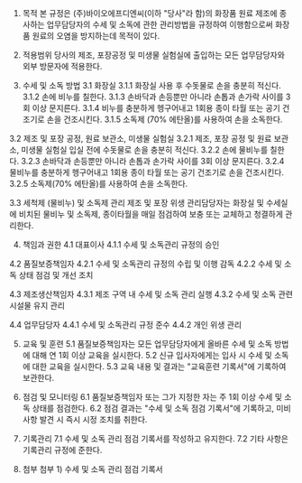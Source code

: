 1. 목적
본 규정은 (주)바이오에프디엔씨(이하 "당사"라 함)의 화장품 원료 제조에 종사하는 업무담당자의 수세 및 소독에 관한 관리방법을 규정하여 이행함으로써 화장품 원료의 오염을 방지하는데 목적이 있다.

2. 적용범위
당사의 제조, 포장공정 및 미생물 실험실에 출입하는 모든 업무담당자와 외부 방문자에 적용한다.

3. 수세 및 소독 방법
3.1 화장실
3.1.1 화장실 사용 후 수돗물로 손을 충분히 적신다.
3.1.2 손에 비누를 칠한다.
3.1.3 손바닥과 손등뿐만 아니라 손톱과 손가락 사이를 3회 이상 문지른다.
3.1.4 비누를 충분하게 헹구어내고 1회용 종이 타월 또는 공기 건조기로 손을 건조시킨다.
3.1.5 소독제 (70% 에탄올)를 사용하여 손을 소독한다.

3.2 제조 및 포장 공정, 원료 보관소, 미생물 실험실
3.2.1 제조, 포장 공정 및 원료 보관소, 미생물 실험실 입실 전에 수돗물로 손을 충분히 적신다.
3.2.2 손에 물비누를 칠한다.
3.2.3 손바닥과 손등뿐만 아니라 손톱과 손가락 사이를 3회 이상 문지른다.
3.2.4 물비누를 충분하게 헹구어내고 1회용 종이 타월 또는 공기 건조기로 손을 건조시킨다.
3.2.5 소독제(70% 에탄올)를 사용하여 손을 소독한다.

3.3 세척제 (물비누) 및 소독제 관리
제조 및 포장 위생 관리담당자는 화장실 및 수세실에 비치된 물비누 및 소독제, 종이타월을 매일 점검하여 보충 또는 교체하고 청결하게 관리한다.

4. 책임과 권한
4.1 대표이사
4.1.1 수세 및 소독관리 규정의 승인

4.2 품질보증책임자
4.2.1 수세 및 소독관리 규정의 수립 및 이행 감독
4.2.2 수세 및 소독 상태 점검 및 개선 조치

4.3 제조생산책임자
4.3.1 제조 구역 내 수세 및 소독 관리 실행
4.3.2 수세 및 소독 관련 시설물 유지 관리

4.4 업무담당자
4.4.1 수세 및 소독관리 규정 준수
4.4.2 개인 위생 관리

5. 교육 및 훈련
5.1 품질보증책임자는 모든 업무담당자에게 올바른 수세 및 소독 방법에 대해 연 1회 이상 교육을 실시한다.
5.2 신규 입사자에게는 입사 시 수세 및 소독에 대한 교육을 실시한다.
5.3 교육 내용 및 결과는 "교육훈련 기록서"에 기록하여 보관한다.

6. 점검 및 모니터링
6.1 품질보증책임자 또는 그가 지정한 자는 주 1회 이상 수세 및 소독 상태를 점검한다.
6.2 점검 결과는 "수세 및 소독 점검 기록서"에 기록하고, 미비사항 발견 시 즉시 시정 조치를 취한다.

7. 기록관리
7.1 수세 및 소독 관리 점검 기록서를 작성하고 유지한다. 
7.2 기타 사항은 기록관리 규정에 준한다.

8. 첨부
첨부 1) 수세 및 소독 관리 점검 기록서
